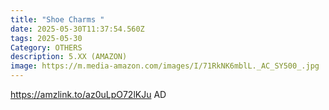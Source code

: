 ```yaml
---
title: "Shoe Charms "
date: 2025-05-30T11:37:54.560Z
tags: 2025-05-30
Category: OTHERS
description: 5.XX (AMAZON)
image: https://m.media-amazon.com/images/I/71RkNK6mblL._AC_SY500_.jpg
---
```

https://amzlink.to/az0uLpO72lKJu       AD